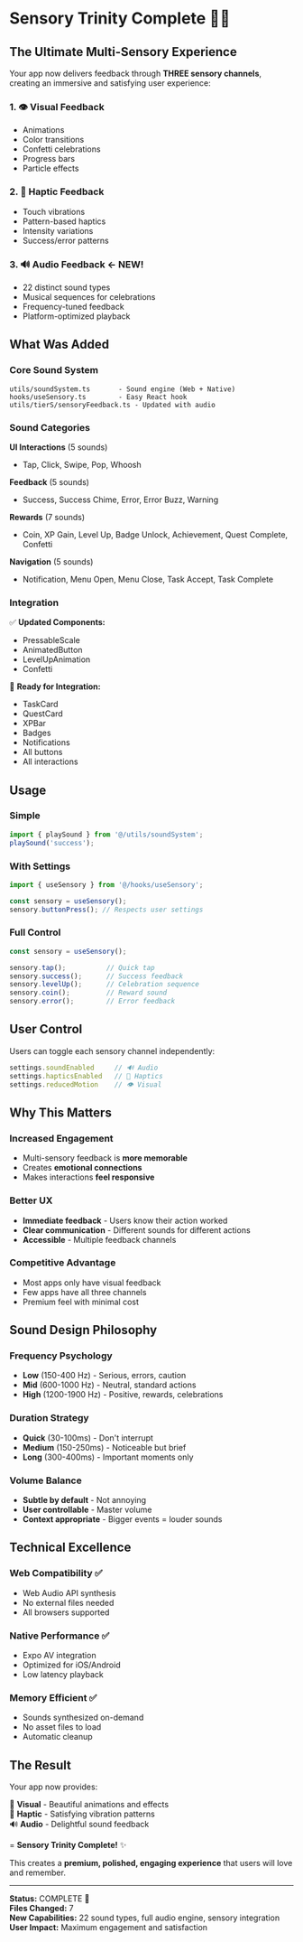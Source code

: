 # Sensory Trinity Complete 🎵✨

## The Ultimate Multi-Sensory Experience

Your app now delivers feedback through **THREE sensory channels**, creating an immersive and satisfying user experience:

### 1. 👁️ **Visual Feedback**
- Animations
- Color transitions
- Confetti celebrations
- Progress bars
- Particle effects

### 2. 📳 **Haptic Feedback**
- Touch vibrations
- Pattern-based haptics
- Intensity variations
- Success/error patterns

### 3. 🔊 **Audio Feedback** ← **NEW!**
- 22 distinct sound types
- Musical sequences for celebrations
- Frequency-tuned feedback
- Platform-optimized playback

## What Was Added

### Core Sound System
```
utils/soundSystem.ts       - Sound engine (Web + Native)
hooks/useSensory.ts        - Easy React hook
utils/tierS/sensoryFeedback.ts - Updated with audio
```

### Sound Categories

**UI Interactions** (5 sounds)
- Tap, Click, Swipe, Pop, Whoosh

**Feedback** (5 sounds)  
- Success, Success Chime, Error, Error Buzz, Warning

**Rewards** (7 sounds)
- Coin, XP Gain, Level Up, Badge Unlock, Achievement, Quest Complete, Confetti

**Navigation** (5 sounds)
- Notification, Menu Open, Menu Close, Task Accept, Task Complete

### Integration

✅ **Updated Components:**
- PressableScale
- AnimatedButton  
- LevelUpAnimation
- Confetti

🎯 **Ready for Integration:**
- TaskCard
- QuestCard
- XPBar
- Badges
- Notifications
- All buttons
- All interactions

## Usage

### Simple
```typescript
import { playSound } from '@/utils/soundSystem';
playSound('success');
```

### With Settings
```typescript
import { useSensory } from '@/hooks/useSensory';

const sensory = useSensory();
sensory.buttonPress(); // Respects user settings
```

### Full Control
```typescript
const sensory = useSensory();

sensory.tap();          // Quick tap
sensory.success();      // Success feedback
sensory.levelUp();      // Celebration sequence
sensory.coin();         // Reward sound
sensory.error();        // Error feedback
```

## User Control

Users can toggle each sensory channel independently:

```typescript
settings.soundEnabled     // 🔊 Audio
settings.hapticsEnabled   // 📳 Haptics
settings.reducedMotion    // 👁️ Visual
```

## Why This Matters

### Increased Engagement
- Multi-sensory feedback is **more memorable**
- Creates **emotional connections**
- Makes interactions **feel responsive**

### Better UX
- **Immediate feedback** - Users know their action worked
- **Clear communication** - Different sounds for different actions
- **Accessible** - Multiple feedback channels

### Competitive Advantage
- Most apps only have visual feedback
- Few apps have all three channels
- Premium feel with minimal cost

## Sound Design Philosophy

### Frequency Psychology
- **Low** (150-400 Hz) - Serious, errors, caution
- **Mid** (600-1000 Hz) - Neutral, standard actions
- **High** (1200-1900 Hz) - Positive, rewards, celebrations

### Duration Strategy  
- **Quick** (30-100ms) - Don't interrupt
- **Medium** (150-250ms) - Noticeable but brief
- **Long** (300-400ms) - Important moments only

### Volume Balance
- **Subtle by default** - Not annoying
- **User controllable** - Master volume
- **Context appropriate** - Bigger events = louder sounds

## Technical Excellence

### Web Compatibility ✅
- Web Audio API synthesis
- No external files needed
- All browsers supported

### Native Performance ✅
- Expo AV integration
- Optimized for iOS/Android
- Low latency playback

### Memory Efficient ✅
- Sounds synthesized on-demand
- No asset files to load
- Automatic cleanup

## The Result

Your app now provides:

🎨 **Visual** - Beautiful animations and effects  
📳 **Haptic** - Satisfying vibration patterns  
🔊 **Audio** - Delightful sound feedback  

= **Sensory Trinity Complete!** ✨

This creates a **premium, polished, engaging experience** that users will love and remember.

---

**Status:** COMPLETE 🎉  
**Files Changed:** 7  
**New Capabilities:** 22 sound types, full audio engine, sensory integration  
**User Impact:** Maximum engagement and satisfaction
